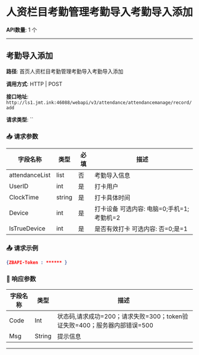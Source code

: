# 人资栏目考勤管理考勤导入考勤导入添加

**API数量**: 1 个

---

## 考勤导入添加

**路径**: 首页人资栏目考勤管理考勤导入考勤导入添加

**调用方式**: HTTP | POST

**接口地址**: `http://ls1.jmt.ink:46088/webapi/v3/attendance/attendancemanage/record/add`

**请求类型**: ``

### 📥 请求参数

| 字段名称 | 类型 | 必填 | 描述 |
|----------|------|------|------|
| attendanceList | list | 否 | 考勤导入信息 |
| UserID | int | 是 | 打卡用户 |
| ClockTime | string | 是 | 打卡具体时间 |
| Device | int | 是 | 打卡设备 可选内容: 电脑=0;手机=1;考勤机=2 |
| IsTrueDevice | int | 是 | 是否有效打卡 可选内容: 否=0;是=1 |

### 📤 请求示例

```json
{ZBAPI-Token : ****** }
```

### 📨 响应参数

| 字段名称 | 类型 | 描述 |
|----------|------|------|
| Code | Int | 状态码,请求成功=200；请求失败=300；token验证失败=400；服务器内部错误=500 |
| Msg | String | 提示信息 |

---

